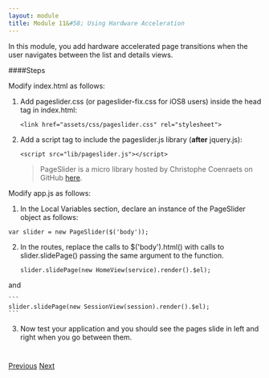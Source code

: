 ```yaml
---
layout: module
title: Module 11&#58; Using Hardware Acceleration
---
```

In this module, you add hardware accelerated page transitions when the user navigates between the list and details 
views. 

####Steps

Modify index.html as follows:

1. Add pageslider.css (or pageslider-fix.css for iOS8 users) inside the head tag in index.html:

    ```
    <link href="assets/css/pageslider.css" rel="stylesheet">
    ```

2. Add a script tag to include the pageslider.js library (**after** jquery.js):

    ```
    <script src="lib/pageslider.js"></script>
    ```

    >PageSlider is a micro library hosted by Christophe Coenraets on GitHub <a href="https://github.com/ccoenraets/PageSlider">here</a>.


Modify app.js as follows:

1. In the Local Variables section, declare an instance of the PageSlider object as follows:

  ```
  var slider = new PageSlider($('body'));
  ```

2. In the routes, replace the calls to $('body').html() with calls to slider.slidePage() passing the same argument to the function.

    ```
    slider.slidePage(new HomeView(service).render().$el);
    
    ```

  and

    ```
    slider.slidePage(new SessionView(session).render().$el);
    ```

3. Now test your application and you should see the pages slide in left and right when you go between them. 

<div class="row" style="margin-top:40px;">
<div class="col-sm-12">
<a href="routing.html" class="btn btn-default"><i class="glyphicon glyphicon-chevron-left"></i> 
Previous</a>
<a href="geolocation.html" class="btn btn-default pull-right">Next <i class="glyphicon glyphicon-chevron-right"></i></a>
</div>
</div>